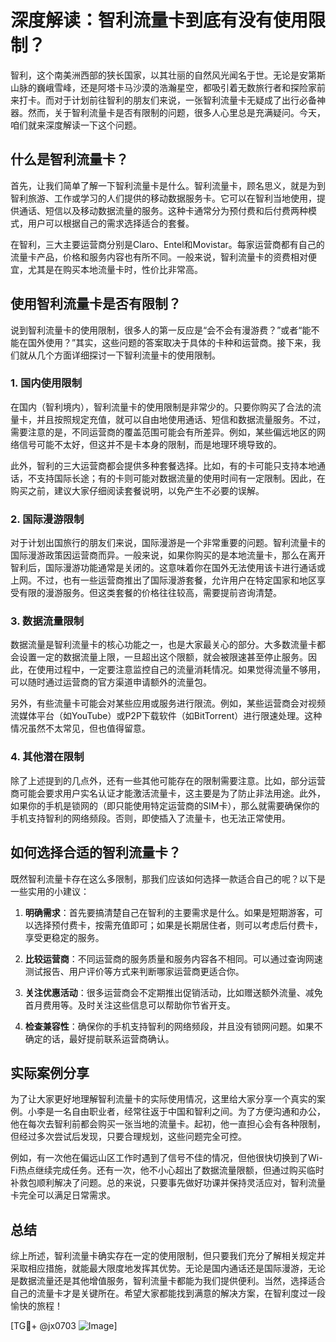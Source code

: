 # 深度解读：智利流量卡到底有没有使用限制？

智利，这个南美洲西部的狭长国家，以其壮丽的自然风光闻名于世。无论是安第斯山脉的巍峨雪峰，还是阿塔卡马沙漠的浩瀚星空，都吸引着无数旅行者和探险家前来打卡。而对于计划前往智利的朋友们来说，一张智利流量卡无疑成了出行必备神器。然而，关于智利流量卡是否有限制的问题，很多人心里总是充满疑问。今天，咱们就来深度解读一下这个问题。

## 什么是智利流量卡？

首先，让我们简单了解一下智利流量卡是什么。智利流量卡，顾名思义，就是为到智利旅游、工作或学习的人们提供的移动数据服务卡。它可以在智利当地使用，提供通话、短信以及移动数据流量的服务。这种卡通常分为预付费和后付费两种模式，用户可以根据自己的需求选择适合的套餐。

在智利，三大主要运营商分别是Claro、Entel和Movistar。每家运营商都有自己的流量卡产品，价格和服务内容也有所不同。一般来说，智利流量卡的资费相对便宜，尤其是在购买本地流量卡时，性价比非常高。

## 使用智利流量卡是否有限制？

说到智利流量卡的使用限制，很多人的第一反应是“会不会有漫游费？”或者“能不能在国外使用？”其实，这些问题的答案取决于具体的卡种和运营商。接下来，我们就从几个方面详细探讨一下智利流量卡的使用限制。

### 1. 国内使用限制

在国内（智利境内），智利流量卡的使用限制是非常少的。只要你购买了合法的流量卡，并且按照规定充值，就可以自由地使用通话、短信和数据流量服务。不过，需要注意的是，不同运营商的覆盖范围可能会有所差异。例如，某些偏远地区的网络信号可能不太好，但这并不是卡本身的限制，而是地理环境导致的。

此外，智利的三大运营商都会提供多种套餐选择。比如，有的卡可能只支持本地通话，不支持国际长途；有的卡则可能对数据流量的使用时间有一定限制。因此，在购买之前，建议大家仔细阅读套餐说明，以免产生不必要的误解。

### 2. 国际漫游限制

对于计划出国旅行的朋友们来说，国际漫游是一个非常重要的问题。智利流量卡的国际漫游政策因运营商而异。一般来说，如果你购买的是本地流量卡，那么在离开智利后，国际漫游功能通常是关闭的。这意味着你在国外无法使用该卡进行通话或上网。不过，也有一些运营商推出了国际漫游套餐，允许用户在特定国家和地区享受有限的漫游服务。但这类套餐的价格往往较高，需要提前咨询清楚。

### 3. 数据流量限制

数据流量是智利流量卡的核心功能之一，也是大家最关心的部分。大多数流量卡都会设置一定的数据流量上限，一旦超出这个限额，就会被限速甚至停止服务。因此，在使用过程中，一定要注意监控自己的流量消耗情况。如果觉得流量不够用，可以随时通过运营商的官方渠道申请额外的流量包。

另外，有些流量卡可能会对某些应用或服务进行限流。例如，某些运营商会对视频流媒体平台（如YouTube）或P2P下载软件（如BitTorrent）进行限速处理。这种情况虽然不太常见，但也值得留意。

### 4. 其他潜在限制

除了上述提到的几点外，还有一些其他可能存在的限制需要注意。比如，部分运营商可能会要求用户实名认证才能激活流量卡，这主要是为了防止非法用途。此外，如果你的手机是锁网的（即只能使用特定运营商的SIM卡），那么就需要确保你的手机支持智利的网络频段。否则，即使插入了流量卡，也无法正常使用。

## 如何选择合适的智利流量卡？

既然智利流量卡存在这么多限制，那我们应该如何选择一款适合自己的呢？以下是一些实用的小建议：

1. **明确需求**：首先要搞清楚自己在智利的主要需求是什么。如果是短期游客，可以选择预付费卡，按需充值即可；如果是长期居住者，则可以考虑后付费卡，享受更稳定的服务。

2. **比较运营商**：不同运营商的服务质量和服务内容各不相同。可以通过查询网速测试报告、用户评价等方式来判断哪家运营商更适合你。

3. **关注优惠活动**：很多运营商会不定期推出促销活动，比如赠送额外流量、减免首月费用等。及时关注这些信息可以帮助你节省开支。

4. **检查兼容性**：确保你的手机支持智利的网络频段，并且没有锁网问题。如果不确定的话，最好提前联系运营商确认。

## 实际案例分享

为了让大家更好地理解智利流量卡的实际使用情况，这里给大家分享一个真实的案例。小李是一名自由职业者，经常往返于中国和智利之间。为了方便沟通和办公，他在每次去智利前都会购买一张当地的流量卡。起初，他一直担心会有各种限制，但经过多次尝试后发现，只要合理规划，这些问题完全可控。

例如，有一次他在偏远山区工作时遇到了信号不佳的情况，但他很快切换到了Wi-Fi热点继续完成任务。还有一次，他不小心超出了数据流量限额，但通过购买临时补救包顺利解决了问题。总的来说，只要事先做好功课并保持灵活应对，智利流量卡完全可以满足日常需求。

## 总结

综上所述，智利流量卡确实存在一定的使用限制，但只要我们充分了解相关规定并采取相应措施，就能最大限度地发挥其优势。无论是国内通话还是国际漫游，无论是数据流量还是其他增值服务，智利流量卡都能为我们提供便利。当然，选择适合自己的流量卡才是关键所在。希望大家都能找到满意的解决方案，在智利度过一段愉快的旅程！

[TG💪+ @jx0703 ![Image](https://github.com/user-attachments/assets/dbca1d08-cadb-493c-b0ec-ad6f7a83f270)]